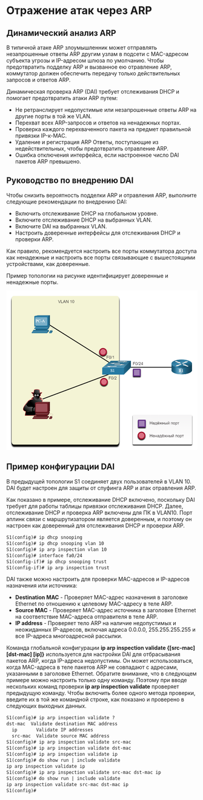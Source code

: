 # Отражение атак через ARP

<!-- 11.4.1-->
## Динамический анализ ARP

В типичной атаке ARP злоумышленник может отправлять незапрошенные ответы ARP другим узлам в подсети с MAC-адресом субъекта угрозы и IP-адресом шлюза по умолчанию. Чтобы предотвратить подделку ARP и вызванное ею отравление ARP, коммутатор должен обеспечить передачу только действительных запросов и ответов ARP.

Динамическая проверка ARP (DAI) требует отслеживания DHCP и помогает предотвратить атаки ARP путем:

- Не ретранслирует недопустимые или незапрошенные ответы ARP на другие порты в той же VLAN.
- Перехват всех ARP-запросов и ответов на ненадежных портах.
- Проверка каждого перехваченного пакета на предмет правильной привязки IP-к-MAC.
- Удаление и регистрация ARP Ответы, поступающие из недействительных, чтобы предотвратить отравление ARP.
- Ошибка отключения интерфейса, если настроенное число DAI пакетов ARP превышено.

<!-- 11.4.2-->
## Руководство по внедрению DAI

Чтобы снизить вероятность подделки ARP и отравления ARP, выполните следующие рекомендации по внедрению DAI:

- Включить отслеживание DHCP на глобальном уровне.
- Включите отслеживание DHCP на выбранных VLAN.
- Включите DAI на выбранных VLAN.
- Настроить доверенные интерфейсы для отслеживания DHCP и проверки ARP.

Как правило, рекомендуется настроить все порты коммутатора доступа как ненадежные и настроить все порты связывающие с вышестоящими устройствами, как доверенные.

Пример топологии на рисунке идентифицирует доверенные и ненадежные порты.

![](./assets/14.4.2.png)

<!-- 11.4.3-->
## Пример конфигурации DAI

В предыдущей топологии S1 соединяет двух пользователей в VLAN 10. DAI будет настроен для защиты от спуфинга ARP и атак отравления ARP.

Как показано в примере, отслеживание DHCP включено, поскольку DAI требует для работы таблицы привязки отслеживания DHCP. Далее, отслеживание DHCP и проверка ARP включены для ПК в VLAN10. Порт аплинк связи с маршрутизатором является доверенным, и поэтому он настроен как доверенный для отслеживания DHCP и проверки ARP.

```
S1(config)# ip dhcp snooping
S1(config)# ip dhcp snooping vlan 10
S1(config)# ip arp inspection vlan 10
S1(config)# interface fa0/24
S1(config-if)# ip dhcp snooping trust
S1(config-if)# ip arp inspection trust
```

DAI также можно настроить для проверки MAC-адресов и IP-адресов назначения или источника:

- **Destination MAC** - Проверяет MAC-адрес назначения в заголовке Ethernet по отношению к целевому MAC-адресу в теле ARP.
- **Source MAC** - Проверяет MAC-адрес источника в заголовке Ethernet на соответствие MAC-адреса отправителя в теле ARP.
- **IP address** - Проверяет тело ARP на наличие недопустимых и неожиданных IP-адресов, включая адреса 0.0.0.0, 255.255.255.255 и все IP-адреса многоадресной рассылки.

Команда глобальной конфигурации **ip arp inspection validate {[src-mac] [dst-mac] [ip]}** используется для настройки DAI для отбрасывания пакетов ARP, когда IP-адреса недопустимы. Он может использоваться, когда MAC-адреса в теле пакетов ARP не совпадают с адресами, указанными в заголовке Ethernet. Обратите внимание, что в следующем примере можно настроить только одну команду. Поэтому при вводе нескольких команд проверки **ip arp inspection validate** проверяет предыдущую команду. Чтобы включить более одного метода проверки, введите их в той же командной строке, как показано и проверено в следующих выходных данных.

```
S1(config)# ip arp inspection validate ?
dst-mac  Validate destination MAC address
  ip       Validate IP addresses
  src-mac  Validate source MAC address
S1(config)# ip arp inspection validate src-mac
S1(config)# ip arp inspection validate dst-mac
S1(config)# ip arp inspection validate ip
S1(config)# do show run | include validate
ip arp inspection validate ip 
S1(config)# ip arp inspection validate src-mac dst-mac ip
S1(config)# do show run | include validate
ip arp inspection validate src-mac dst-mac ip 
S1(config)#
```
